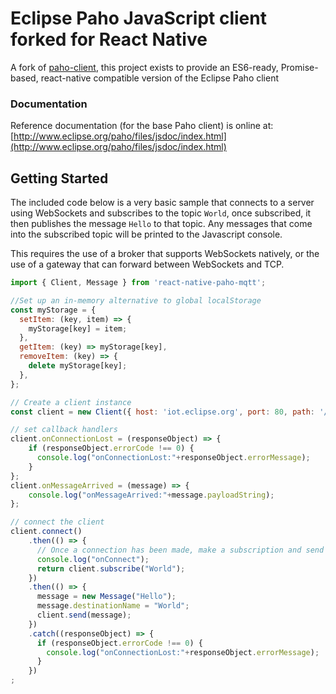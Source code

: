 # Eclipse Paho JavaScript client forked for React Native

A fork of [paho-client](https://www.npmjs.com/package/paho-client), this project exists to provide an ES6-ready, Promise-based, react-native compatible version of the Eclipse Paho client

### Documentation

Reference documentation (for the base Paho client) is online at: [http://www.eclipse.org/paho/files/jsdoc/index.html](http://www.eclipse.org/paho/files/jsdoc/index.html)

## Getting Started

The included code below is a very basic sample that connects to a server using WebSockets and subscribes to the topic ```World```, once subscribed, it then publishes the message ```Hello``` to that topic. Any messages that come into the subscribed topic will be printed to the Javascript console.

This requires the use of a broker that supports WebSockets natively, or the use of a gateway that can forward between WebSockets and TCP.

```js
import { Client, Message } from 'react-native-paho-mqtt';

//Set up an in-memory alternative to global localStorage
const myStorage = {
  setItem: (key, item) => {
    myStorage[key] = item;
  },
  getItem: (key) => myStorage[key],
  removeItem: (key) => {
    delete myStorage[key];
  },
};

// Create a client instance
const client = new Client({ host: 'iot.eclipse.org', port: 80, path: '/ws', clientId: 'clientId', storage: myStorage });

// set callback handlers
client.onConnectionLost = (responseObject) => {
    if (responseObject.errorCode !== 0) {
      console.log("onConnectionLost:"+responseObject.errorMessage);
    }
};
client.onMessageArrived = (message) => {
    console.log("onMessageArrived:"+message.payloadString);
};

// connect the client
client.connect()
    .then(() => {
      // Once a connection has been made, make a subscription and send a message.
      console.log("onConnect");
      return client.subscribe("World");
    })
    .then(() => {
      message = new Message("Hello");
      message.destinationName = "World";
      client.send(message);
    })
    .catch((responseObject) => {
      if (responseObject.errorCode !== 0) {
        console.log("onConnectionLost:"+responseObject.errorMessage);
      }
    })
;

```
